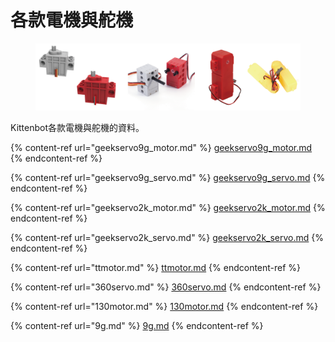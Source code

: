 # 各款電機與舵機

<figure><img src="../.gitbook/assets/motors.png" alt=""><figcaption></figcaption></figure>

Kittenbot各款電機與舵機的資料。

{% content-ref url="geekservo9g_motor.md" %}
[geekservo9g\_motor.md](geekservo9g\_motor.md)
{% endcontent-ref %}

{% content-ref url="geekservo9g_servo.md" %}
[geekservo9g\_servo.md](geekservo9g\_servo.md)
{% endcontent-ref %}

{% content-ref url="geekservo2k_motor.md" %}
[geekservo2k\_motor.md](geekservo2k\_motor.md)
{% endcontent-ref %}

{% content-ref url="geekservo2k_servo.md" %}
[geekservo2k\_servo.md](geekservo2k\_servo.md)
{% endcontent-ref %}

{% content-ref url="ttmotor.md" %}
[ttmotor.md](ttmotor.md)
{% endcontent-ref %}

{% content-ref url="360servo.md" %}
[360servo.md](360servo.md)
{% endcontent-ref %}

{% content-ref url="130motor.md" %}
[130motor.md](130motor.md)
{% endcontent-ref %}

{% content-ref url="9g.md" %}
[9g.md](9g.md)
{% endcontent-ref %}
